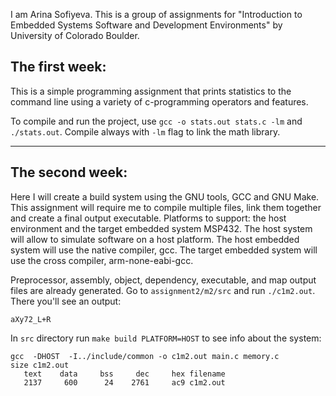 I am Arina Sofiyeva. 
This is a group of assignments for "Introduction to Embedded Systems Software and Development Environments"
by University of Colorado Boulder.

<h2>The first week:</h2>
This is a simple programming assignment that prints statistics to the command line using a variety of c-programming operators and features.

To compile and run the project, use ``gcc -o stats.out stats.c -lm`` and ``./stats.out``.
Compile always with ``-lm`` flag to link the math library.

--------------------------------------------------------------------------
<h2>The second week:</h2>
Here I will create a build system using the GNU tools, GCC and GNU Make. 
This assignment will require me to compile multiple files, link them together and create a final output executable. 
Platforms to support: the host environment and the target embedded system MSP432. 
The host system will allow to simulate software on a host platform.
The host embedded system will use the native compiler, gcc. 
The target embedded system will use the cross compiler, arm-none-eabi-gcc.

Preprocessor, assembly, object, dependency, executable, and map output files are already generated.
Go to `assignment2/m2/src` and run `./c1m2.out`. There you'll see an output:
````
aXy72_L+R
````

In ``src`` directory run ``make build PLATFORM=HOST`` to see info about the system:
````
gcc  -DHOST  -I../include/common -o c1m2.out main.c memory.c
size c1m2.out
   text    data     bss     dec     hex filename
   2137     600      24    2761     ac9 c1m2.out
````
